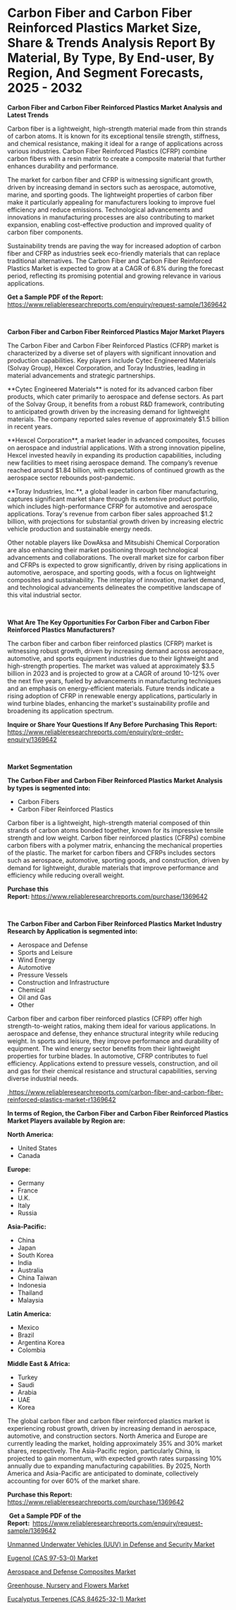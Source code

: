 <p><h1>Carbon Fiber and Carbon Fiber Reinforced Plastics Market Size, Share & Trends Analysis Report By Material, By Type, By End-user, By Region, And Segment Forecasts, 2025 - 2032</h1></p><p><strong>Carbon Fiber and Carbon Fiber Reinforced Plastics Market Analysis and Latest Trends</strong></p>
<p><p>Carbon fiber is a lightweight, high-strength material made from thin strands of carbon atoms. It is known for its exceptional tensile strength, stiffness, and chemical resistance, making it ideal for a range of applications across various industries. Carbon Fiber Reinforced Plastics (CFRP) combine carbon fibers with a resin matrix to create a composite material that further enhances durability and performance.</p><p>The market for carbon fiber and CFRP is witnessing significant growth, driven by increasing demand in sectors such as aerospace, automotive, marine, and sporting goods. The lightweight properties of carbon fiber make it particularly appealing for manufacturers looking to improve fuel efficiency and reduce emissions. Technological advancements and innovations in manufacturing processes are also contributing to market expansion, enabling cost-effective production and improved quality of carbon fiber components.</p><p>Sustainability trends are paving the way for increased adoption of carbon fiber and CFRP as industries seek eco-friendly materials that can replace traditional alternatives. The Carbon Fiber and Carbon Fiber Reinforced Plastics Market is expected to grow at a CAGR of 6.8% during the forecast period, reflecting its promising potential and growing relevance in various applications.</p></p>
<p><strong>Get a Sample PDF of the Report:&nbsp;</strong> <a href="https://www.reliableresearchreports.com/enquiry/request-sample/1369642?utm_campaign=31&utm_medium=2&utm_source=Github&utm_content=ia&utm_term=22032025&utm_id=carbon-fiber-and-carbon-fiber-reinforced-plastics">https://www.reliableresearchreports.com/enquiry/request-sample/1369642</a></p>
<p>&nbsp;</p>
<p><strong>Carbon Fiber and Carbon Fiber Reinforced Plastics Major Market Players</strong></p>
<p><p>The Carbon Fiber and Carbon Fiber Reinforced Plastics (CFRP) market is characterized by a diverse set of players with significant innovation and production capabilities. Key players include Cytec Engineered Materials (Solvay Group), Hexcel Corporation, and Toray Industries, leading in material advancements and strategic partnerships.</p><p>**Cytec Engineered Materials** is noted for its advanced carbon fiber products, which cater primarily to aerospace and defense sectors. As part of the Solvay Group, it benefits from a robust R&D framework, contributing to anticipated growth driven by the increasing demand for lightweight materials. The company reported sales revenue of approximately $1.5 billion in recent years.</p><p>**Hexcel Corporation**, a market leader in advanced composites, focuses on aerospace and industrial applications. With a strong innovation pipeline, Hexcel invested heavily in expanding its production capabilities, including new facilities to meet rising aerospace demand. The company’s revenue reached around $1.84 billion, with expectations of continued growth as the aerospace sector rebounds post-pandemic.</p><p>**Toray Industries, Inc.**, a global leader in carbon fiber manufacturing, captures significant market share through its extensive product portfolio, which includes high-performance CFRP for automotive and aerospace applications. Toray's revenue from carbon fiber sales approached $1.2 billion, with projections for substantial growth driven by increasing electric vehicle production and sustainable energy needs.</p><p>Other notable players like DowAksa and Mitsubishi Chemical Corporation are also enhancing their market positioning through technological advancements and collaborations. The overall market size for carbon fiber and CFRPs is expected to grow significantly, driven by rising applications in automotive, aerospace, and sporting goods, with a focus on lightweight composites and sustainability. The interplay of innovation, market demand, and technological advancements delineates the competitive landscape of this vital industrial sector.</p></p>
<p>&nbsp;</p>
<p><strong>What Are The Key Opportunities For Carbon Fiber and Carbon Fiber Reinforced Plastics Manufacturers?</strong></p>
<p><p>The carbon fiber and carbon fiber reinforced plastics (CFRP) market is witnessing robust growth, driven by increasing demand across aerospace, automotive, and sports equipment industries due to their lightweight and high-strength properties. The market was valued at approximately $3.5 billion in 2023 and is projected to grow at a CAGR of around 10-12% over the next five years, fueled by advancements in manufacturing techniques and an emphasis on energy-efficient materials. Future trends indicate a rising adoption of CFRP in renewable energy applications, particularly in wind turbine blades, enhancing the market's sustainability profile and broadening its application spectrum.</p></p>
<p><strong>Inquire or Share Your Questions If Any Before Purchasing This Report:</strong> <a href="https://www.reliableresearchreports.com/enquiry/pre-order-enquiry/1369642?utm_campaign=31&utm_medium=2&utm_source=Github&utm_content=ia&utm_term=22032025&utm_id=carbon-fiber-and-carbon-fiber-reinforced-plastics">https://www.reliableresearchreports.com/enquiry/pre-order-enquiry/1369642</a></p>
<p>&nbsp;</p>
<p><strong>Market Segmentation</strong></p>
<p><strong>The Carbon Fiber and Carbon Fiber Reinforced Plastics Market Analysis by types is segmented into:</strong></p>
<p><ul><li>Carbon Fibers</li><li>Carbon Fiber Reinforced Plastics</li></ul></p>
<p><p>Carbon fiber is a lightweight, high-strength material composed of thin strands of carbon atoms bonded together, known for its impressive tensile strength and low weight. Carbon fiber reinforced plastics (CFRPs) combine carbon fibers with a polymer matrix, enhancing the mechanical properties of the plastic. The market for carbon fibers and CFRPs includes sectors such as aerospace, automotive, sporting goods, and construction, driven by demand for lightweight, durable materials that improve performance and efficiency while reducing overall weight.</p></p>
<p><strong>Purchase this Report:&nbsp;</strong><a href="https://www.reliableresearchreports.com/purchase/1369642?utm_campaign=31&utm_medium=2&utm_source=Github&utm_content=ia&utm_term=22032025&utm_id=carbon-fiber-and-carbon-fiber-reinforced-plastics">https://www.reliableresearchreports.com/purchase/1369642</a></p>
<p>&nbsp;</p>
<p><strong>The Carbon Fiber and Carbon Fiber Reinforced Plastics Market Industry Research by Application is segmented into:</strong></p>
<p><ul><li>Aerospace and Defense</li><li>Sports and Leisure</li><li>Wind Energy</li><li>Automotive</li><li>Pressure Vessels</li><li>Construction and Infrastructure</li><li>Chemical</li><li>Oil and Gas</li><li>Other</li></ul></p>
<p><p>Carbon fiber and carbon fiber reinforced plastics (CFRP) offer high strength-to-weight ratios, making them ideal for various applications. In aerospace and defense, they enhance structural integrity while reducing weight. In sports and leisure, they improve performance and durability of equipment. The wind energy sector benefits from their lightweight properties for turbine blades. In automotive, CFRP contributes to fuel efficiency. Applications extend to pressure vessels, construction, and oil and gas for their chemical resistance and structural capabilities, serving diverse industrial needs.</p></p>
<p><a href="https://www.reliableresearchreports.com/carbon-fiber-and-carbon-fiber-reinforced-plastics-market-r1369642?utm_campaign=31&utm_medium=2&utm_source=Github&utm_content=ia&utm_term=22032025&utm_id=carbon-fiber-and-carbon-fiber-reinforced-plastics">&nbsp;https://www.reliableresearchreports.com/carbon-fiber-and-carbon-fiber-reinforced-plastics-market-r1369642</a></p>
<p><strong>In terms of Region, the Carbon Fiber and Carbon Fiber Reinforced Plastics Market Players available by Region are:</strong></p>
<p>
    <p> <strong> North America: </strong>
        <ul>
            <li>United States</li>
            <li>Canada</li>
        </ul>
        </p> 
    <p> <strong> Europe: </strong>
        <ul>
            <li>Germany</li>
            <li>France</li>
            <li>U.K.</li>
            <li>Italy</li>
            <li>Russia</li>
        </ul>
        </p> 
    <p> <strong> Asia-Pacific: </strong>
        <ul>
            <li>China</li>
            <li>Japan</li>
            <li>South Korea</li>
            <li>India</li>
            <li>Australia</li>
            <li>China Taiwan</li>
            <li>Indonesia</li>
            <li>Thailand</li>
            <li>Malaysia</li>
        </ul>
        </p> 
    <p> <strong> Latin America: </strong>
        <ul>
            <li>Mexico</li>
            <li>Brazil</li>
            <li>Argentina Korea</li>
            <li>Colombia</li>
        </ul>
        </p> 
    <p> <strong> Middle East & Africa: </strong>
        <ul>
            <li>Turkey</li>
            <li>Saudi</li>
            <li>Arabia</li>
            <li>UAE</li>
            <li>Korea</li>
        </ul>
    </p>
    </p>
<p><p>The global carbon fiber and carbon fiber reinforced plastics market is experiencing robust growth, driven by increasing demand in aerospace, automotive, and construction sectors. North America and Europe are currently leading the market, holding approximately 35% and 30% market shares, respectively. The Asia-Pacific region, particularly China, is projected to gain momentum, with expected growth rates surpassing 10% annually due to expanding manufacturing capabilities. By 2025, North America and Asia-Pacific are anticipated to dominate, collectively accounting for over 60% of the market share.</p></p>
<p><strong>Purchase this Report: </strong><a href="https://www.reliableresearchreports.com/purchase/1369642?utm_campaign=31&utm_medium=2&utm_source=Github&utm_content=ia&utm_term=22032025&utm_id=carbon-fiber-and-carbon-fiber-reinforced-plastics">https://www.reliableresearchreports.com/purchase/1369642</a></p>
<p>&nbsp;<strong>Get a Sample PDF of the Report:&nbsp;&nbsp;</strong><a href="https://www.reliableresearchreports.com/enquiry/request-sample/1369642?utm_campaign=31&utm_medium=2&utm_source=Github&utm_content=ia&utm_term=22032025&utm_id=carbon-fiber-and-carbon-fiber-reinforced-plastics">https://www.reliableresearchreports.com/enquiry/request-sample/1369642</a></p>
<p><strong></strong></p>
<p><p><a href="https://github.com/godutetraeva/Market-Research-Report-List-1/blob/main/unmanned-underwater-vehicles-uuv-in-defense-and-security-market.md?utm_campaign=31&utm_medium=2&utm_source=Github&utm_content=ia&utm_term=22032025&utm_id=carbon-fiber-and-carbon-fiber-reinforced-plastics">Unmanned Underwater Vehicles (UUV) in Defense and Security Market</a></p><p><a href="https://github.com/skerretflossie9297/Market-Research-Report-List-1/blob/main/eugenol-cas-97-53-0-market.md?utm_campaign=31&utm_medium=2&utm_source=Github&utm_content=ia&utm_term=22032025&utm_id=carbon-fiber-and-carbon-fiber-reinforced-plastics">Eugenol (CAS 97-53-0) Market</a></p><p><a href="https://github.com/kirstejuvet/Market-Research-Report-List-1/blob/main/aerospace-and-defense-composites-market.md?utm_campaign=31&utm_medium=2&utm_source=Github&utm_content=ia&utm_term=22032025&utm_id=carbon-fiber-and-carbon-fiber-reinforced-plastics">Aerospace and Defense Composites Market</a></p><p><a href="https://github.com/jhoonatsev/Market-Research-Report-List-1/blob/main/greenhouse-nursery-and-flowers-market.md?utm_campaign=31&utm_medium=2&utm_source=Github&utm_content=ia&utm_term=22032025&utm_id=carbon-fiber-and-carbon-fiber-reinforced-plastics">Greenhouse, Nursery and Flowers Market</a></p><p><a href="https://github.com/alberthagorsuch/Market-Research-Report-List-1/blob/main/eucalyptus-terpenes-cas-84625-32-1-market.md?utm_campaign=31&utm_medium=2&utm_source=Github&utm_content=ia&utm_term=22032025&utm_id=carbon-fiber-and-carbon-fiber-reinforced-plastics">Eucalyptus Terpenes (CAS 84625-32-1) Market</a></p></p>